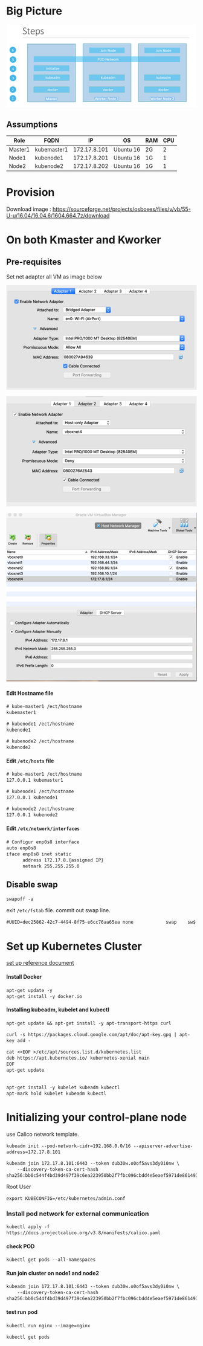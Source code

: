 # Big Picture
![big-picture.png](./static/big-picture.png) 

## Assumptions

|Role|FQDN|IP|OS|RAM|CPU|
|----|----|----|----|----|----|
|Master1|kubemaster1|172.17.8.101|Ubuntu 16|2G|2|
|Node1|kubenode1|172.17.8.201|Ubuntu 16|1G|1|
|Node2|kubenode2|172.17.8.202|Ubuntu 16|1G|1|


# Provision

Download image : https://sourceforge.net/projects/osboxes/files/v/vb/55-U-u/16.04/16.04.6/1604.664.7z/download


# On both Kmaster and Kworker
## Pre-requisites 
Set net adapter all VM as image below

![](./static/adapter1.png) 

![](./static/adapter2.png) 

![](./static/adapter-2-config.png) 


#### Edit Hostname file
```
# kube-master1 /ect/hostname
kubemaster1
```

```
# kubenode1 /ect/hostname
kubenode1
```

```
# kubenode2 /ect/hostname
kubenode2
```

#### Edit `/etc/hosts` file

```
# kube-master1 /ect/hostname
127.0.0.1 kubemaster1
```

```
# kubenode1 /ect/hostname
127.0.0.1 kubenode1
```

```
# kubenode2 /ect/hostname
127.0.0.1 kubenode2
```

#### Edit `/etc/network/interfaces`
```
# Configur enp0s8 interface
auto enp0s8
iface enp0s8 inet static
      address 172.17.8.{assigned IP}
      netmark 255.255.255.0
```


## Disable swap
```
swapoff -a
```
exit `/etc/fstab` file. commit out swap line.
```
#UUID=dec25862-42c7-4494-8f75-e6cc76aa65ea none            swap    sw$
```

# Set up Kubernetes Cluster

[set up reference document](https://kubernetes.io/docs/setup/production-environment/tools/kubeadm/install-kubeadm/) 


#### Install Docker
```
apt-get update -y
apt-get install -y docker.io
```

#### Installing kubeadm, kubelet and kubectl
```
apt-get update && apt-get install -y apt-transport-https curl
```

```
curl -s https://packages.cloud.google.com/apt/doc/apt-key.gpg | apt-key add -
```

```
cat <<EOF >/etc/apt/sources.list.d/kubernetes.list
deb https://apt.kubernetes.io/ kubernetes-xenial main
EOF
apt-get update


```

```
apt-get install -y kubelet kubeadm kubectl
apt-mark hold kubelet kubeadm kubectl

```


# Initializing your control-plane node
use Calico network template.
```
kubeadm init --pod-network-cidr=192.168.0.0/16 --apiserver-advertise-address=172.17.8.101
```

```
kubeadm join 172.17.8.101:6443 --token dub30w.o0of5avs3dy0i0nw \
    --discovery-token-ca-cert-hash sha256:bb0c544f4bd39d497f39c6ea223950bb2f7fbc096cbdd4e5eaef5971de861493

```

Root User
```
export KUBECONFIG=/etc/kubernetes/admin.conf

```

### Install pod network for external communication
```
kubectl apply -f https://docs.projectcalico.org/v3.8/manifests/calico.yaml

```

#### check POD
```
kubectl get pods --all-namespaces
```

#### Run join cluster on node1 and node2
```
kubeadm join 172.17.8.101:6443 --token dub30w.o0of5avs3dy0i0nw \
    --discovery-token-ca-cert-hash sha256:bb0c544f4bd39d497f39c6ea223950bb2f7fbc096cbdd4e5eaef5971de861493

```

#### test run pod
```
kubectl run nginx --image=nginx
```
```
kubectl get pods
```
